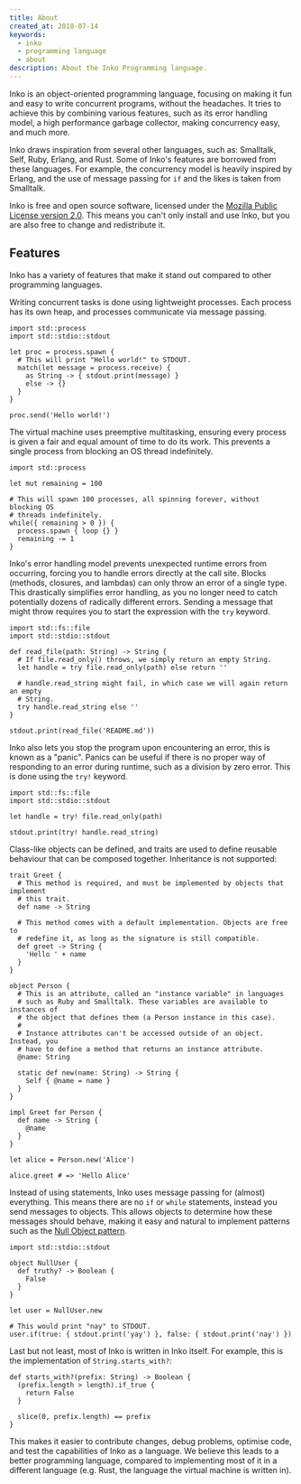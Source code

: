 ```yaml
---
title: About
created_at: 2018-07-14
keywords:
  - inko
  - programming language
  - about
description: About the Inko Programming language.
---
```


Inko is an object-oriented programming language, focusing on making it fun and
easy to write concurrent programs, without the headaches. It tries to achieve
this by combining various features, such as its error handling model, a high
performance garbage collector, making concurrency easy, and much more.

Inko draws inspiration from several other languages, such as: Smalltalk, Self,
Ruby, Erlang, and Rust. Some of Inko's features are borrowed from these
languages. For example, the concurrency model is heavily inspired by Erlang, and
the use of message passing for `if` and the likes is taken from Smalltalk.

Inko is free and open source software, licensed under the [Mozilla Public
License version 2.0](https://www.mozilla.org/en-US/MPL/2.0/). This means you
can't only install and use Inko, but you are also free to change and
redistribute it.

## Features

Inko has a variety of features that make it stand out compared to other
programming languages.

Writing concurrent tasks is done using lightweight processes. Each process has
its own heap, and processes communicate via message passing.

```inko
import std::process
import std::stdio::stdout

let proc = process.spawn {
  # This will print "Hello world!" to STDOUT.
  match(let message = process.receive) {
    as String -> { stdout.print(message) }
    else -> {}
  }
}

proc.send('Hello world!')
```

The virtual machine uses preemptive multitasking, ensuring every process is
given a fair and equal amount of time to do its work. This prevents a single
process from blocking an OS thread indefinitely.

```inko
import std::process

let mut remaining = 100

# This will spawn 100 processes, all spinning forever, without blocking OS
# threads indefinitely.
while({ remaining > 0 }) {
  process.spawn { loop {} }
  remaining -= 1
}
```

Inko's error handling model prevents unexpected runtime errors from occurring,
forcing you to handle errors directly at the call site. Blocks (methods,
closures, and lambdas) can only throw an error of a single type. This
drastically simplifies error handling, as you no longer need to catch
potentially dozens of radically different errors. Sending a message that might
throw requires you to start the expression with the `try` keyword.

```inko
import std::fs::file
import std::stdio::stdout

def read_file(path: String) -> String {
  # If file.read_only() throws, we simply return an empty String.
  let handle = try file.read_only(path) else return ''

  # handle.read_string might fail, in which case we will again return an empty
  # String.
  try handle.read_string else ''
}

stdout.print(read_file('README.md'))
```

Inko also lets you stop the program upon encountering an error, this is known as
a "panic". Panics can be useful if there is no proper way of responding to an
error during runtime, such as a division by zero error. This is done using the
`try!` keyword.

```inko
import std::fs::file
import std::stdio::stdout

let handle = try! file.read_only(path)

stdout.print(try! handle.read_string)
```

Class-like objects can be defined, and traits are used to define reusable
behaviour that can be composed together. Inheritance is not supported:

```inko
trait Greet {
  # This method is required, and must be implemented by objects that implement
  # this trait.
  def name -> String

  # This method comes with a default implementation. Objects are free to
  # redefine it, as long as the signature is still compatible.
  def greet -> String {
    'Hello ' + name
  }
}

object Person {
  # This is an attribute, called an "instance variable" in languages
  # such as Ruby and Smalltalk. These variables are available to instances of
  # the object that defines them (a Person instance in this case).
  #
  # Instance attributes can't be accessed outside of an object. Instead, you
  # have to define a method that returns an instance attribute.
  @name: String

  static def new(name: String) -> String {
    Self { @name = name }
  }
}

impl Greet for Person {
  def name -> String {
    @name
  }
}

let alice = Person.new('Alice')

alice.greet # => 'Hello Alice'
```

Instead of using statements, Inko uses message passing for (almost) everything.
This means there are no `if` or `while` statements, instead you send messages to
objects. This allows objects to determine how these messages should behave,
making it easy and natural to implement patterns such as the [Null Object
pattern](https://en.wikipedia.org/wiki/Null_object_pattern).

```inko
import std::stdio::stdout

object NullUser {
  def truthy? -> Boolean {
    False
  }
}

let user = NullUser.new

# This would print "nay" to STDOUT.
user.if(true: { stdout.print('yay') }, false: { stdout.print('nay') })
```

Last but not least, most of Inko is written in Inko itself. For example, this is
the implementation of `String.starts_with?`:

```inko
def starts_with?(prefix: String) -> Boolean {
  (prefix.length > length).if_true {
    return False
  }

  slice(0, prefix.length) == prefix
}
```

This makes it easier to contribute changes, debug problems, optimise code, and
test the capabilities of Inko as a language. We believe this leads to a better
programming language, compared to implementing most of it in a different
language (e.g. Rust, the language the virtual machine is written in).
